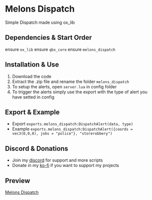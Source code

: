 # Melons Dispatch
Simple Dispatch made using ox_lib

## Dependencies & Start Order
ensure `ox_lib`
ensure `qbx_core`
ensure `melons_dispatch`

## Installation & Use
1. Download the code
2. Extract the .zip file and rename the folder `melons_dispatch`
3. To setup the alerts, open `server.lua` in config folder
4. To trigger the alerts simply use the export with the type of alert you have setted in config

## Export & Example
- Export `exports.melons_dispatch:DispatchAlert(data, type)`
- Example `exports.melons_dispatch:DispatchAlert({coords = vec3(0,0,0), jobs = "police"}, "storerobbery")`

## Discord & Donations
- Join my [discord](https://discord.gg/RxpNTx2YKZ) for support and more scripts
- Donate in my [ko-fi](https://ko-fi.com/ilmelons) if you want to support my projects

## Preview
[Melons Dispatch](https://youtu.be/co-Icg-CjHk)

